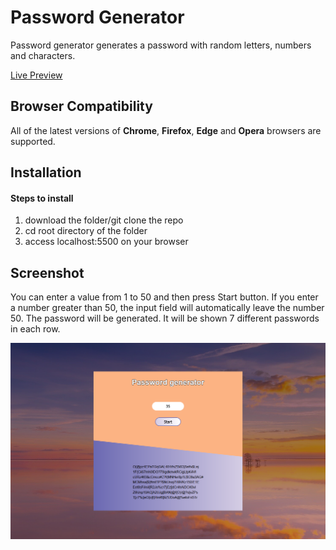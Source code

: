 # Password Generator

Password generator generates a password with random letters, numbers and characters.

<a href="https://veronikagregorec.github.io/password-generator/">Live Preview</a>

## Browser Compatibility

All of the latest versions of <b>Chrome</b>, <b>Firefox</b>, <b>Edge</b> and <b>Opera</b> browsers are supported.

## Installation

#### Steps to install

<ol>
  <li>download the folder/git clone the repo</li>
  <li>cd root directory of the folder</li>
  <li>access localhost:5500 on your browser</li>
</ol>

## Screenshot

You can enter a value from 1 to 50 and then press Start button. If you enter a number greater than 50, the input field will automatically leave the number 50. 
The password will be generated. It will be shown 7 different passwords in each row.

![](screenshot/front.png)
